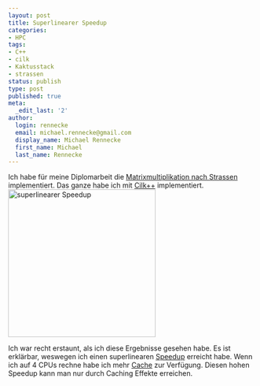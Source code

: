 ```yaml
---
layout: post
title: Superlinearer Speedup
categories:
- HPC
tags:
- C++
- cilk
- Kaktusstack
- strassen
status: publish
type: post
published: true
meta:
  _edit_last: '2'
author:
  login: rennecke
  email: michael.rennecke@gmail.com
  display_name: Michael Rennecke
  first_name: Michael
  last_name: Rennecke
---
```

<p>Ich habe f&uuml;r meine Diplomarbeit die <a href="http://de.wikipedia.org/wiki/Strassen-Algorithmus">Matrixmultiplikation nach Strassen</a> implementiert. Das ganze habe ich mit  <a href="http://en.wikipedia.org/wiki/Cilk">Cilk++</a> implementiert.<a href="http://0rpheus.net/uploads/2010/05/strassen-results.png"><img src="assets/strassen-results-300x300.png" alt="superlinearer Speedup" title="Speedup von Matrixmultiplikation nach Strassen" width="300" height="300" class="aligncenter size-medium wp-image-2432" /></a></p>
<p>
Ich war recht erstaunt, als ich diese Ergebnisse gesehen habe. Es ist erkl&auml;rbar, weswegen ich einen superlinearen <a href="http://de.wikipedia.org/wiki/Speedup">Speedup</a> erreicht habe. Wenn ich auf 4 CPUs rechne habe ich mehr <a href="http://de.wikipedia.org/wiki/Cache">Cache</a> zur Verf&uuml;gung. Diesen hohen Speedup kann man nur durch Caching Effekte erreichen.</p>
